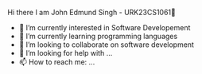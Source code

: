 Hi there I am John Edmund Singh - URK23CS1061👋


- 🔭 I’m currently interested in Software Developement
- 🌱 I’m currently learning programming languages
- 👯 I’m looking to collaborate on software development
- 🤔 I’m looking for help with ...
- 📫 How to reach me: ...

